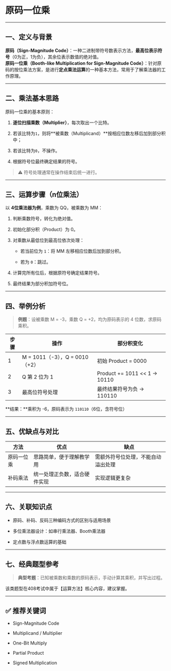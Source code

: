 
# 原码一位乘

---

## 一、定义与背景

**原码（Sign-Magnitude Code）**：一种二进制带符号数表示方法，**最高位表示符号**（0为正，1为负），其余位表示数值的绝对值。  
**原码一位乘（Booth-like Multiplication for Sign-Magnitude Code）**：针对原码的按位乘法方案，是进行**定点乘法运算**的一种基本方法，常用于了解乘法器的工作原理。

---

## 二、乘法基本思路

原码一位乘的基本原则：

1. **逐位扫描乘数（Multiplier）**，每次取出一个比特。
    
2. 若该比特为`1`，则将**被乘数（Multiplicand）**按相应位数左移后加到部分积中；
    
3. 若该比特为`0`，不操作。
    
4. 根据符号位最终确定结果的符号。
    

> ⚠️ 符号处理通常在操作结束后统一进行。

---

## 三、运算步骤（n位乘法）

以 **4位乘法器为例**，乘数为 QQ，被乘数为 MM：

1. 判断乘数符号，转化为绝对值。
    
2. 初始化部分积（Product）为 0。
    
3. 对乘数从最低位到最高位依次处理：
    
    - 若当前位为 `1`：将 MM 左移相应位数后加到部分积。
        
    - 若为 `0`：跳过。
        
4. 计算完所有位后，根据原符号确定结果符号。
    
5. 最终结果为部分积加符号位。
    

---

## 四、举例分析

> **例题**：设被乘数 M = -3，乘数 Q = +2，均为原码表示的 4 位数，求原码乘积。

|步骤|操作|部分积变化|
|---|---|---|
|1|M = 1011（-3），Q = 0010（+2）|初始 Product = 0000|
|2|Q 第 2 位为 1|Product += 1011 << 1 → 10110|
|3|最高位符号处理|最终结果符号为负 → 110110|

**结果：**乘积为 -6，原码表示为 `110110`（6位，含符号位）

---

## 五、优缺点与对比

|方法|优点|缺点|
|---|---|---|
|原码一位乘|思路简单，便于理解教学用|需额外符号位处理，不能自动溢出处理|
|补码乘法|统一处理正负数，适合硬件实现|实现逻辑更复杂|

---

## 六、关联知识点

- 原码、补码、反码三种编码方式的区别与适用场景
    
- 多位乘法器设计：如串行乘法器、Booth乘法器
    
- 定点数与浮点数运算的基础
    

---

## 七、经典题型参考

> **典型考题**：已知被乘数和乘数的原码表示，手动计算其乘积，并写出过程。

该类题型在408考试中属于【运算方法】核心内容，建议掌握。

---

## ✅ 推荐关键词

- Sign-Magnitude Code
    
- Multiplicand / Multiplier
    
- One-Bit Multiply
    
- Partial Product
    
- Signed Multiplication
    
